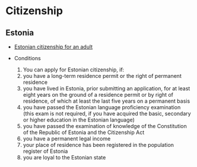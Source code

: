 # Citizenship

## Estonia

- [Estonian citizenship for an adult](https://www.politsei.ee/en/instructions/estonian-citizenship-for-an-adult)

- Conditions
  1. You can apply for Estonian citizenship, if:
  2. you have a long-term residence permit or the right of permanent residence
  3. you have lived in Estonia, prior submitting an application, for at least eight years on the ground of a residence permit or by right of residence, of which at least the last five years on a permanent basis
  4. you have passed the Estonian language proficiency examination (this exam is not required, if you have acquired the basic, secondary or higher education in the Estonian language)
  5. you have passed the examination of knowledge of the Constitution of the Republic of Estonia and the Citizenship Act
  6. you have a permanent legal income
  7. your place of residence has been registered in the population register of Estonia
  8. you are loyal to the Estonian state
